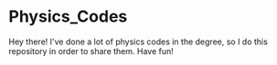 # Physics_Codes
Hey there! I've done a lot of physics codes in the degree, so I do this repository in order to share them. Have fun!
